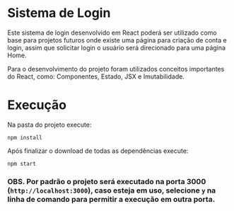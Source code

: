 # Sistema de Login

Este sistema de login desenvolvido em React poderá ser utilizado como base para projetos futuros onde existe uma página para criação de conta e login, assim que solicitar login o usuário será direcionado para uma página Home.

Para o desenvolvimento do projeto foram utilizados conceitos importantes do React, como: Componentes, Estado, JSX e Imutabilidade.

# Execução

Na pasta do projeto execute:

`npm install`

Após finalizar o download de todas as dependências execute:

`npm start`

### OBS. Por padrão o projeto será executado na porta 3000 (`http://localhost:3000`), caso esteja em uso, selecione `y` na linha de comando para permitir a execução em outra porta.
